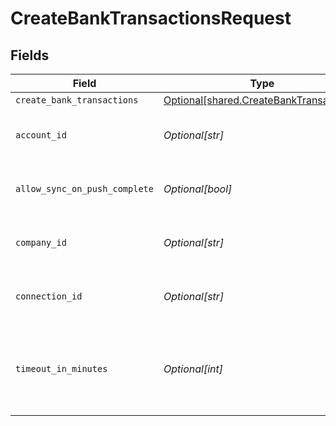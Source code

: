 # CreateBankTransactionsRequest


## Fields

| Field                                                                                        | Type                                                                                         | Required                                                                                     | Description                                                                                  | Example                                                                                      |
| -------------------------------------------------------------------------------------------- | -------------------------------------------------------------------------------------------- | -------------------------------------------------------------------------------------------- | -------------------------------------------------------------------------------------------- | -------------------------------------------------------------------------------------------- |
| `create_bank_transactions`                                                                   | [Optional[shared.CreateBankTransactions]](undefined/models/shared/createbanktransactions.md) | :heavy_minus_sign:                                                                           | N/A                                                                                          |                                                                                              |
| `account_id`                                                                                 | *Optional[str]*                                                                              | :heavy_check_mark:                                                                           | Unique identifier for an account.                                                            |                                                                                              |
| `allow_sync_on_push_complete`                                                                | *Optional[bool]*                                                                             | :heavy_minus_sign:                                                                           | Allow a sync upon push completion.                                                           |                                                                                              |
| `company_id`                                                                                 | *Optional[str]*                                                                              | :heavy_check_mark:                                                                           | Unique identifier for a company.                                                             | 8a210b68-6988-11ed-a1eb-0242ac120002                                                         |
| `connection_id`                                                                              | *Optional[str]*                                                                              | :heavy_check_mark:                                                                           | Unique identifier for a connection.                                                          | 2e9d2c44-f675-40ba-8049-353bfcb5e171                                                         |
| `timeout_in_minutes`                                                                         | *Optional[int]*                                                                              | :heavy_minus_sign:                                                                           | Time limit for the push operation to complete before it is timed out.                        |                                                                                              |